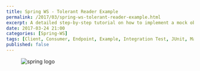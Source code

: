 ```yaml
---
title: Spring WS - Tolerant Reader Example
permalink: /2017/03/spring-ws-tolerant-reader-example.html
excerpt: A detailed step-by-step tutorial on how to implement a mock object for Spring's WebServiceTemplate or Web Service Endpoint.
date: 2017-03-24 21:00
categories: [Spring-WS]
tags: [Client, Consumer, Endpoint, Example, Integration Test, JUnit, Maven, Mock, Provider, Spring, Spring Boot, Spring Web Services, Spring-WS, Tutorial, WSDL, Unit Test, Testing]
published: false
---
```


<figure>
    <img src="{{ site.url }}/assets/images/logos/spring-logo.png" alt="spring logo">
</figure>